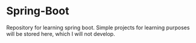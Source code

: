 # Spring-Boot
Repository for learning spring boot. Simple projects for learning purposes will be stored here, which I will not develop.

